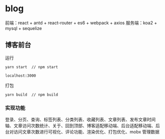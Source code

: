 # blog

前端：react + antd + react-router + es6 + webpack + axios
服务端：koa2 + mysql + sequelize



## 博客前台
运行
```
yarn start  // npm start

localhost:3000
```
打包
```
yarn build  // npm build
```

### 实现功能
登录、分页、查询、标签列表、分类列表、收藏列表、文章列表、发布文章时间轴、文章访问次数统计、关于、回到顶部、博客适配移动端、后台适配移动端、后台对访问文章次数进行可视化、评论功能、渲染优化、打包优化、mobx 管理数据
